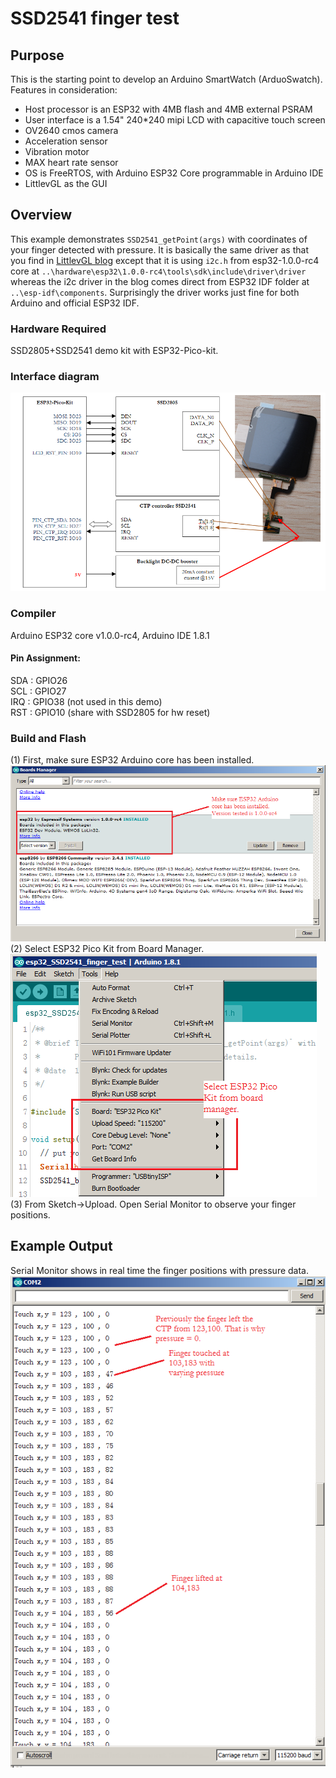 # SSD2541 finger test

## Purpose
This is the starting point to develop an Arduino SmartWatch (ArduoSwatch).<br>Features in consideration:<br>
* Host processor is an ESP32 with 4MB flash and 4MB external PSRAM<br>
* User interface is a 1.54" 240*240 mipi LCD with capacitive touch screen<br>
* OV2640 cmos camera<br>
* Acceleration sensor<br>
* Vibration motor<br>
* MAX heart rate sensor<br>
* OS is FreeRTOS, with Arduino ESP32 Core programmable in Arduino IDE<br>
* LittlevGL as the GUI<br>


## Overview

This example demonstrates `SSD2541_getPoint(args)` with coordinates of your finger detected with pressure. It is basically the same driver as that you find in [LittlevGL blog](https://blog.littlevgl.com/2019-02-02/use-ipod-nano6-lcd-for-littlevgl) except that it is using `i2c.h` from esp32-1.0.0-rc4 core at `..\hardware\esp32\1.0.0-rc4\tools\sdk\include\driver\driver` whereas the i2c driver in the blog comes direct from ESP32 IDF folder at `..\esp-idf\components`. Surprisingly the driver works just fine for both Arduino and official ESP32 IDF.

### Hardware Required
SSD2805+SSD2541 demo kit with ESP32-Pico-kit.

### Interface diagram
![](./interface_diagram.png)<br>

### Compiler
Arduino ESP32 core v1.0.0-rc4, Arduino IDE 1.8.1

#### Pin Assignment:
SDA : GPIO26<br>
SCL : GPIO27<br>
IRQ : GPIO38 (not used in this demo)<br>
RST : GPIO10 (share with SSD2805 for hw reset)<br>

### Build and Flash
(1) First, make sure ESP32 Arduino core has been installed.<br>
![](install_esp32_arduino_core.png)<br>
(2) Select ESP32 Pico Kit from Board Manager.<br>
![](select_ESP32_Pico_Kit.png)<br>
(3) From Sketch->Upload. Open Serial Monitor to observe your finger positions.<br>


## Example Output
Serial Monitor shows in real time the finger positions with pressure data.
![](./example_output.png)

